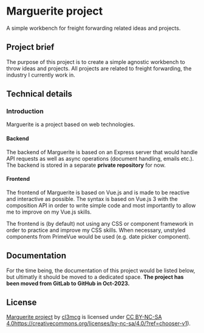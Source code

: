# Marguerite project

A simple workbench for freight forwarding related ideas and projects.

## Project brief

The purpose of this project is to create a simple agnostic workbench to throw ideas and projects. All projects are related to freight forwarding, the industry I currently work in.

## Technical details

### Introduction

Marguerite is a project based on web technologies.

#### Backend

The backend of Marguerite is based on an Express server that would handle API requests as well as async operations (document handling, emails etc.).
The backend is stored in a separate **private repository** for now.

#### Frontend

The frontend of Marguerite is based on Vue.js and is made to be reactive and interactive as possible.
The syntax is based on Vue.js 3 with the composition API in order to write simple code and most importantly to allow me to improve on my Vue.js skills.

The frontend is (by default) not using any CSS or component framework in order to practice and improve my CSS skills.
When necessary, unstyled components from PrimeVue would be used (e.g. date picker component).

## Documentation

For the time being, the documentation of this project would be listed below, but ultimatly it should be moved to a dedicated space.
**The project has been moved from GitLab to GitHub in Oct-2023.**

## License

[Marguerite project](https://github.com/cl3mcg/marguerite) by [cl3mcg](http://www.linkedin.com/in/cl3mcg) is licensed under [CC BY-NC-SA 4.0](https://creativecommons.org/licenses/by-nc-sa/4.0/?ref=chooser-v1)https://creativecommons.org/licenses/by-nc-sa/4.0/?ref=chooser-v1).
